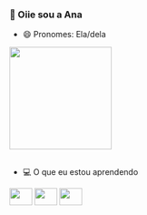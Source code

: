 ### 👋 Oiie sou a Ana
- 😄 Pronomes: Ela/dela

<div>
    <a href="https://github.com/ThePhoenix0706">
    <img height="180em" src="https://github-readme-stats.vercel.app/api/top-langs/?username=ThePhoenix0607&layout=compact&langs_count=8&theme=radical" />
      </a>
</div>


##

- 💻 O que eu estou aprendendo

<img align="center" height="30" width="40" src="https://cdn.jsdelivr.net/gh/devicons/devicon/icons/javascript/javascript-plain.svg" />
<img align="center" height="30" width="40" src="https://cdn.jsdelivr.net/gh/devicons/devicon/icons/css3/css3-original.svg" />
<img align="center" height="30" width="40" src="https://cdn.jsdelivr.net/gh/devicons/devicon/icons/html5/html5-original.svg" />
